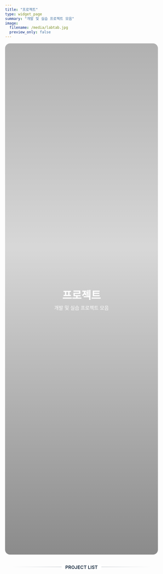 ```yaml
---
title: "프로젝트"
type: widget_page
summary: "개발 및 실습 프로젝트 모음"
image:
  filename: /media/labtab.jpg
  preview_only: false
---
```

<style>
/* ===== KJH — Project page custom hero (list page용) ===== */
.kjh-hero{ position: relative; min-height: 42vh; display: grid; place-items: center; overflow: hidden; border-radius: 16px; }
.kjh-hero::before{
  content: ""; position:absolute; inset:0;
  background-image: var(--hero-img, url('/media/labtab.jpg'));
  background-size: cover; background-position: center; filter: brightness(.55);
}
.kjh-hero::after{ /* 위-아래 그라데이션으로 가독성 보강 */
  content:""; position:absolute; inset:0;
  background: linear-gradient(to bottom, rgba(0,0,0,.30), rgba(0,0,0,.15) 40%, rgba(0,0,0,.45));
}
.kjh-hero__inner{ position: relative; z-index: 1; text-align: center; padding: 3rem 1rem; color:#fff; }
.kjh-hero__inner h1{ font-size: clamp(2rem, 3.6vw, 3rem); font-weight: 800; margin: 0 0 .4rem; }
.kjh-hero__inner p{ font-size: clamp(1rem, 1.6vw, 1.2rem); opacity:.95; margin:0; }

/* ===== Hero와 리스트 사이 구분선 ===== */
.kjh-sep {
  position: relative;
  width: min(900px, 92%);
  margin: 2.5rem auto 1.5rem;
  text-align: center;
}
.kjh-sep::before {
  content: "";
  display: block;
  height: 1px;
  background: linear-gradient(90deg, transparent, rgba(23,42,62,0.45), transparent);
}
.kjh-sep span {
  position: absolute;
  top: 50%;
  left: 50%;
  transform: translate(-50%, -50%);
  background: #fff;
  color: #172a3e;
  font-weight: 600;
  font-size: 0.95rem;
  padding: 0 0.75rem;
}
.dark .kjh-sep::before {
  background: linear-gradient(90deg, transparent, rgba(255,255,255,0.35), transparent);
}
.dark .kjh-sep span {
  background: #0D1B2A;
  color: #fff;
}
.dark .kjh-sep::before{ background: linear-gradient(90deg, transparent, rgba(255,255,255,.35), transparent); }
.dark .kjh-sep span{ background:#0D1B2A; color:#fff; }
</style>


<section class="kjh-hero" style="--hero-img:url('/media/labtab.jpg')">
  <div class="kjh-hero__inner">
    <h1>프로젝트</h1>
    <p>개발 및 실습 프로젝트 모음</p>
  </div>
</section>
<div class="kjh-sep"><span>PROJECT LIST</span></div>